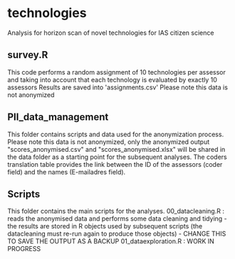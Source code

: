 # technologies
Analysis for horizon scan of novel technologies for IAS citizen science

## survey.R
This code performs a random assignment of 10 technologies per assessor and
taking into account that each technology is evaluated by exactly 10
assessors
Results are saved into 'assignments.csv'
Please note this data is not anonymized

## PII_data_management
This folder contains scripts and data used for the anonymization process.
Please note this data is not anonymized, only the anonymized output "scores_anonymised.csv" and "scores_anonymised.xlsx" will be shared in the data folder as a starting point for the subsequent analyses.
The coders translation table provides the link between the ID of the assessors (coder field) and the names (E-mailadres field).

## Scripts
This folder contains the main scripts for the analyses.
00_datacleaning.R : reads the anonymised data and performs some data cleaning and tidying - the results are stored in R objects used by subsequent scripts (the datacleaning must re-run again to produce those objects) - CHANGE THIS TO SAVE THE OUTPUT AS A BACKUP
01_dataexploration.R : WORK IN PROGRESS
